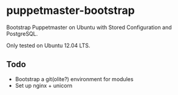 # puppetmaster-bootstrap

Bootstrap Puppetmaster on Ubuntu with Stored Configuration and PostgreSQL.

Only tested on Ubuntu 12.04 LTS.

## Todo

* Bootstrap a git(olite?) environment for modules
* Set up nginx + unicorn

